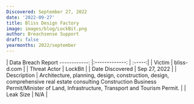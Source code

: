 ```yaml
---
Discovered: September 27, 2022
date: '2022-09-27'
title: Bliss Design Factory
image: images/blog/LockBit.png
author: Breachsense Support
draft: false
yearmonths: 2022/september
---
```



| Data Breach Report
------------:     |:-------------:    | :-----:|
| Victim      | bliss-d.com      | 
| Threat Actor      | LockBit      | 
| Date Discovered      | Sep 27, 2022      | 
| Description      | Architecture, planning, design, construction, design, comprehensive real estate consulting Construction Business Permit/Minister of Land, Infrastructure, Transport and Tourism Permit.      | 
| Leak Size      | N/A      | 

